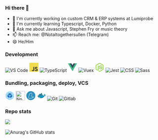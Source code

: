 ### Hi there 👋

- 🔭 I'm currently working on custom CRM & ERP systems at Lumiprobe
- 🌱 I'm currently learning Typescript, Docker, Python
- 💬 Ask me about Javascript, Stephen Fry or music theory
- 📫 Reach me: @Notaltogethersullen (Telegram)
- 😄 He/Him

### Development
<div>
  <img src="https://code.visualstudio.com/assets/images/code-stable.png" alt="VS Code" width="30" height="30"/>
  <img src="https://github.com/devicons/devicon/blob/master/icons/javascript/javascript-original.svg" title="JavaScript" alt="JavaScript" width="30" height="30"/>
  <img src="https://upload.wikimedia.org/wikipedia/commons/thumb/4/4c/Typescript_logo_2020.svg/1200px-Typescript_logo_2020.svg.png" alt="TypeScript" width="30" height="30"/>
  <img src="https://github.com/devicons/devicon/blob/master/icons/vuejs/vuejs-original.svg" title="Vue" width="30" height="30"/>
  <img src="https://user-images.githubusercontent.com/7110136/29002857-9e802f08-7ab4-11e7-9c31-604b5d0d0c19.png" alt="Vuex" width="30" height="30"/>
  <img src="https://github.com/devicons/devicon/blob/master/icons/nodejs/nodejs-original.svg" title="NodeJS" alt="NodeJS" width="30" height="30"/>
  <img src="https://iconape.com/wp-content/png_logo_vector/jest-logo.png" alt="Jest" width="30" height="30"/>
  <img src="https://icon-library.com/images/css-xxl_10573.png" alt="CSS" width="30" height="30"/>
  <img src="https://sass-lang.com/assets/img/styleguide/seal-color-aef0354c.png" alt="Sass" width="30" height="30"/>
</div>

### Bundling, packaging, deploy, VCS
<div>
  <img src="https://github.com/devicons/devicon/blob/master/icons/webpack/webpack-original.svg" title="Webpack" width="30" height="30"/>
  <img src="https://github.com/npm/logos/blob/master/npm%20logo/npm-logo-red.svg" title="Npm" width="30" height="30">
  <img src="https://github.com/devicons/devicon/blob/master/icons/yarn/yarn-original.svg" title="Yarn" width="30" height="30"/>
  <img src="https://github.com/devicons/devicon/blob/master/icons/docker/docker-original.svg" title="Docker" width="30" height="30"/>
  <img src="https://www.vectorlogo.zone/logos/git-scm/git-scm-icon.svg" alt="Git" width="30" height="30"/>
  <img src="https://iconape.com/wp-content/files/im/370923/svg/370923.svg" alt="Gitlab" width="30" height="30">
</div>

### Repo stats
<div>
<img src="https://github-readme-stats.vercel.app/api/top-langs/?username=BruceAndyLee&layout=compact&hide_title=true&icon_color=79ff97&text_color=9f9f9f&bg_color=00000000"/>
</div>

![Anurag's GitHub stats](https://github-readme-stats.vercel.app/api?username=BruceAndyLee&show_icons=true&theme=radical)

